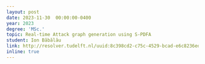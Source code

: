 ```yaml
---
layout: post
date: 2023-11-30  00:00:00-0400
year: 2023
degree: 'MSc.'
topic: Real-time Attack graph generation using S-PDFA
student: Ion Băbălău
link: http://resolver.tudelft.nl/uuid:8c398cd2-c75c-4529-bcad-e6c8236ed54c
inline: true
---
```


